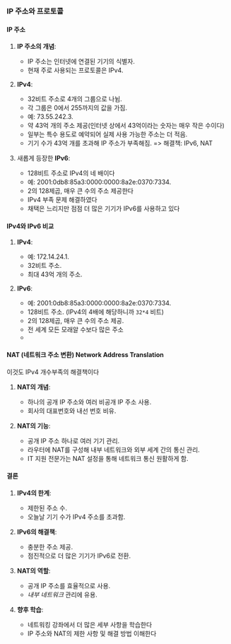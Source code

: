 ### IP 주소와 프로토콜

#### IP 주소
1. **IP 주소의 개념**:
   - IP 주소는 인터넷에 연결된 기기의 식별자.
   - 현재 주로 사용되는 프로토콜은 IPv4.

2. **IPv4**:
   - 32비트 주소로 4개의 그룹으로 나뉨.
   - 각 그룹은 0에서 255까지의 값을 가짐.
   - 예: 73.55.242.3.
   - 약 43억 개의 주소 제공(인터넷 상에서 43억이라는 숫자는 매우 작은 수이다)
   - 일부는 특수 용도로 예약되어 실제 사용 가능한 주소는 더 적음.
   - 기기 수가 43억 개를 초과해 IP 주소가 부족해짐.
=> 해결책: IPv6, NAT
3. 새롭게 등장한 **IPv6**:
   - 128비트 주소로 IPv4의 네 배이다
   - 예: 2001:0db8:85a3:0000:0000:8a2e:0370:7334.
   - 2의 128제곱, 매우 큰 수의 주소 제공한다
   - IPv4 부족 문제 해결하였다
   - 채택은 느리지만 점점 더 많은 기기가 IPv6를 사용하고 있다

#### IPv4와 IPv6 비교
1. **IPv4**:
   - 예: 172.14.24.1.
   - 32비트 주소.
   - 최대 43억 개의 주소.

2. **IPv6**:
   - 예: 2001:0db8:85a3:0000:0000:8a2e:0370:7334.
   - 128비트 주소. (IPv4의 4배에 해당하니까 `32*4` 비트)
   - 2의 128제곱, 매우 큰 수의 주소 제공.
   - 전 세계 모든 모래알 수보다 많은 주소
   - 
#### NAT (네트워크 주소 변환) Network Address Translation
이것도 IPv4 개수부족의 해결책이다
1. **NAT의 개념**:
   - 하나의 공개 IP 주소와 여러 비공개 IP 주소 사용.
   - 회사의 대표번호와 내선 번호 비유.

2. **NAT의 기능**:
   - 공개 IP 주소 하나로 여러 기기 관리.
   - 라우터에 NAT를 구성해 내부 네트워크와 외부 세계 간의 통신 관리.
   - IT 지원 전문가는 NAT 설정을 통해 네트워크 통신 원활하게 함.

#### 결론
1. **IPv4의 한계**:
   - 제한된 주소 수.
   - 오늘날 기기 수가 IPv4 주소를 초과함.

2. **IPv6의 해결책**:
   - 충분한 주소 제공.
   - 점진적으로 더 많은 기기가 IPv6로 전환.
  
3. **NAT의 역할**:
   - 공개 IP 주소를 효율적으로 사용.
   - *내부 네트워크* 관리에 유용.

4. **향후 학습**:
   - 네트워킹 강좌에서 더 많은 세부 사항을 학습한다
   - IP 주소와 NAT의 제한 사항 및 해결 방법 이해한다